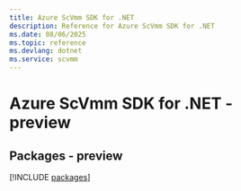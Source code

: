 ```yaml
---
title: Azure ScVmm SDK for .NET
description: Reference for Azure ScVmm SDK for .NET
ms.date: 08/06/2025
ms.topic: reference
ms.devlang: dotnet
ms.service: scvmm
---
```

# Azure ScVmm SDK for .NET - preview
## Packages - preview
[!INCLUDE [packages](scvmm-index.md)]